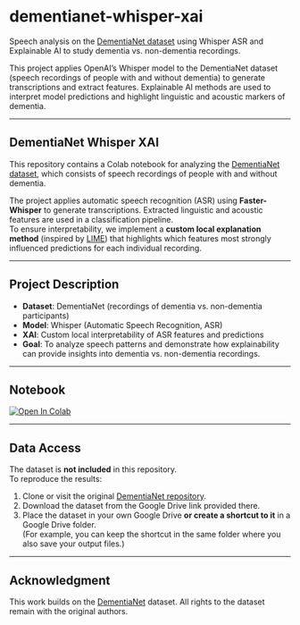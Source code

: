 # dementianet-whisper-xai

Speech analysis on the [DementiaNet dataset](https://github.com/shreyasgite/dementianet) using Whisper ASR and Explainable AI to study dementia vs. non-dementia recordings.  

This project applies OpenAI’s Whisper model to the DementiaNet dataset (speech recordings of people with and without dementia) to generate transcriptions and extract features. Explainable AI methods are used to interpret model predictions and highlight linguistic and acoustic markers of dementia.  

---

## DementiaNet Whisper XAI

This repository contains a Colab notebook for analyzing the [DementiaNet dataset](https://github.com/shreyasgite/dementianet), which consists of speech recordings of people with and without dementia.  

The project applies automatic speech recognition (ASR) using **Faster-Whisper** to generate transcriptions. Extracted linguistic and acoustic features are used in a classification pipeline.  
To ensure interpretability, we implement a **custom local explanation method** (inspired by [LIME](https://arxiv.org/pdf/1602.04938)) that highlights which features most strongly influenced predictions for each individual recording.  

---

## Project Description

- **Dataset**: DementiaNet (recordings of dementia vs. non-dementia participants)  
- **Model**: Whisper (Automatic Speech Recognition, ASR)  
- **XAI**: Custom local interpretability of ASR features and predictions  
- **Goal**: To analyze speech patterns and demonstrate how explainability can provide insights into dementia vs. non-dementia recordings.  

---

## Notebook

[![Open In Colab](https://colab.research.google.com/assets/colab-badge.svg)](https://colab.research.google.com/drive/1rSY2uVlxYmJrejpTKFCsXdRu5xqcGohf?usp=sharing)  

---

## Data Access

The dataset is **not included** in this repository.  
To reproduce the results:

1. Clone or visit the original [DementiaNet repository](https://github.com/shreyasgite/dementianet).  
2. Download the dataset from the Google Drive link provided there.  
3. Place the dataset in your own Google Drive **or create a shortcut to it** in a Google Drive folder.  
   (For example, you can keep the shortcut in the same folder where you also save your output files.)  

---

## Acknowledgment

This work builds on the  [DementiaNet](https://github.com/shreyasgite/dementianet) dataset.
All rights to the dataset remain with the original authors.

